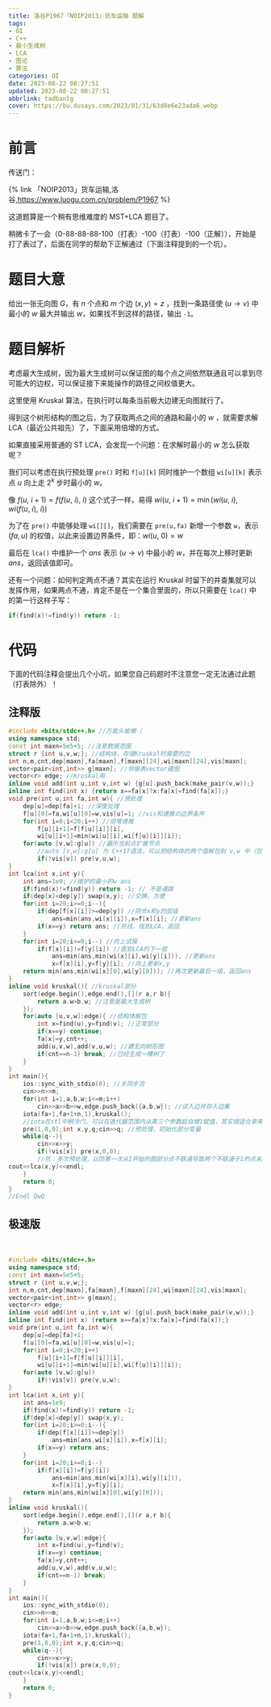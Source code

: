 ```yaml
---
title: 洛谷P1967「NOIP2013」货车运输 题解
tags:
- OI
- C++
- 最小生成树
- LCA
- 图论
- 算法
categories: OI
date: 2023-08-22 08:27:51
updated: 2023-08-22 08:27:51
abbrlink: tadbanlg
cover: https://bu.dusays.com/2023/01/31/63d8e6e23ada6.webp
---
```


# 前言

传送门：

{% link 「NOIP2013」货车运输,洛谷,https://www.luogu.com.cn/problem/P1967 %}

这道题算是一个稍有思维难度的 MST+LCA 题目了。

稍微卡了一会（0-88-88-88-100（打表）-100（打表）-100（正解）），开始是打了表过了，后面在同学的帮助下正解通过（下面注释提到的一个坑）。

# 题目大意

给出一张无向图 $G$，有 $n$ 个点和 $m$ 个边 $(x,y)=z$ ，找到一条路径使 $(u \to v)$ 中最小的 $w$ 最大并输出 $w$，如果找不到这样的路径，输出 `-1`。

# 题目解析

考虑最大生成树，因为最大生成树可以保证图的每个点之间依然联通且可以拿到尽可能大的边权，可以保证接下来能操作的路径之间权值更大。

这里使用 Kruskal 算法，在执行时以每条当前极大边建无向图就行了。

得到这个树形结构的图之后，为了获取两点之间的通路和最小的 $w$ ，就需要求解 LCA（最近公共祖先）了，下面采用倍增的方式。

如果直接采用普通的 ST LCA，会发现一个问题：在求解时最小的 $w$ 怎么获取呢？

我们可以考虑在执行预处理 `pre()` 时和 `f[u][k]` 同时维护一个数组 `wi[u][k]` 表示点 $u$ 向上走 $2^k$ 步时最小的 $w$。

像 $f(u,\ i+1)=f(f(u,\ i),\ i)$ 这个式子一样，易得 $wi(u,\ i+1)=\min(wi(u,\ i),wi(f(u,\ i),\ i))$

为了在 `pre()` 中能够处理 `wi[][]`，我们需要在 `pre(u,fa)` 新增一个参数 `w`，表示 $(fa,u)$ 的权值，以此来设置边界条件，即：$wi(u,\ 0)=w$

最后在 `lca()` 中维护一个 $ans$ 表示 $(u \to v)$ 中最小的 $w$，并在每次上移时更新 $ans$，返回该值即可。

还有一个问题：如何判定两点不通？其实在运行 Kruskal 时留下的并查集就可以发挥作用，如果两点不通，肯定不是在一个集合里面的，所以只需要在 `lca()` 中的第一行这样子写：

```cpp
if(find(x)!=find(y)) return -1;
```

# 代码

下面的代码注释会提出几个小坑，如果您自己码题时不注意您一定无法通过此题（打表除外）！

## 注释版

```cpp
#include <bits/stdc++.h> //万能头偷懒（
using namespace std;
const int maxn=5e5+5; //注意数据范围
struct r {int u,v,w;}; //结构体，存储Kruskal时需要的边
int n,m,cnt,dep[maxn],fa[maxn],f[maxn][24],wi[maxn][24],vis[maxn];
vector<pair<int,int>> g[maxn]; //邻接表vector建图
vector<r> edge; //Kruskal用
inline void add(int u,int v,int w) {g[u].push_back(make_pair(v,w));}
inline int find(int x) {return x==fa[x]?x:fa[x]=find(fa[x]);}
void pre(int u,int fa,int w){ //预处理
    dep[u]=dep[fa]+1; //深度处理
    f[u][0]=fa,wi[u][0]=w,vis[u]=1; //vis和递推の边界条件
    for(int i=0;i<20;i++) //倍增递推
        f[u][i+1]=f[f[u][i]][i],
        wi[u][i+1]=min(wi[u][i],wi[f[u][i]][i]);
    for(auto [v,w]:g[u]) //遍历当前点扩展节点
        //auto [v,w]:g[u] 为 C++17语法，可以把结构体的两个值解包到 v,w 中（包括pair）
        if(!vis[v]) pre(v,u,w);
}
int lca(int x,int y){
    int ans=1e9; //维护的最小的w ans
    if(find(x)!=find(y)) return -1; // 不是通路
    if(dep[x]<dep[y]) swap(x,y); //交换，方便
    for(int i=20;i>=0;i--){
        if(dep[f[x][i]]>=dep[y]) //同步x和y的层级
            ans=min(ans,wi[x][i]),x=f[x][i]; //更新ans
        if(x==y) return ans; //共线，找到LCA，返回
    }
    for(int i=20;i>=0;i--) //向上试探
        if(f[x][i]!=f[y][i]) //直到LCA的下一层
            ans=min(ans,min(wi[x][i],wi[y][i])), //更新ans
            x=f[x][i],y=f[y][i]; //向上更新x,y
    return min(ans,min(wi[x][0],wi[y][0])); //再次更新最后一级，返回ans
}
inline void kruskal(){ //kruskal部分
    sort(edge.begin(),edge.end(),[](r a,r b){
        return a.w>b.w; //注意是最大生成树
    });
    for(auto [u,v,w]:edge){ //结构体解包
        int x=find(u),y=find(v); //正常部分
        if(x==y) continue;
        fa[x]=y,cnt++;
        add(u,v,w),add(v,u,w); //建无向树形图
        if(cnt==n-1) break; //已经生成一棵树了
    }
}
int main(){
    ios::sync_with_stdio(0); //关同步流
    cin>>n>>m;
    for(int i=1,a,b,w;i<=m;i++)
        cin>>a>>b>>w,edge.push_back({a,b,w}); //读入边并存入边集
    iota(fa+1,fa+1+n,1),kruskal();
    //iota在stl中稍冷门，可以在迭代器范围内从第三个参数起自增1赋值，其实很适合拿来初始化并查集
    pre(1,0,0);int x,y,q;cin>>q; //预处理，初始化部分变量
    while(q--){
        cin>>x>>y;
        if(!vis[x]) pre(x,0,0); 
        //坑：多次预处理，以防第一次从1开始的图部分点不联通导致两个不联通于1的点未成功初始化出错，不加这句只有88分qwq
cout<<lca(x,y)<<endl;
    }
    return 0;
}
//Endl QwQ
```

## 极速版

<span style="color:white">可以CTJ的版本</span>

```cpp
#include <bits/stdc++.h>
using namespace std;
const int maxn=5e5+5;
struct r {int u,v,w;};
int n,m,cnt,dep[maxn],fa[maxn],f[maxn][24],wi[maxn][24],vis[maxn];
vector<pair<int,int>> g[maxn];
vector<r> edge;
inline void add(int u,int v,int w) {g[u].push_back(make_pair(v,w));}
inline int find(int x) {return x==fa[x]?x:fa[x]=find(fa[x]);}
void pre(int u,int fa,int w){
    dep[u]=dep[fa]+1;
    f[u][0]=fa,wi[u][0]=w,vis[u]=1;
    for(int i=0;i<20;i++)
        f[u][i+1]=f[f[u][i]][i],
        wi[u][i+1]=min(wi[u][i],wi[f[u][i]][i]);
    for(auto [v,w]:g[u])
        if(!vis[v]) pre(v,u,w);
}
int lca(int x,int y){
    int ans=1e9;
    if(find(x)!=find(y)) return -1;
    if(dep[x]<dep[y]) swap(x,y);
    for(int i=20;i>=0;i--){
        if(dep[f[x][i]]>=dep[y]) 
            ans=min(ans,wi[x][i]),x=f[x][i];
        if(x==y) return ans;
    }
    for(int i=20;i>=0;i--)
        if(f[x][i]!=f[y][i])
            ans=min(ans,min(wi[x][i],wi[y][i])),
            x=f[x][i],y=f[y][i];
    return min(ans,min(wi[x][0],wi[y][0]));
}
inline void kruskal(){
    sort(edge.begin(),edge.end(),[](r a,r b){
        return a.w>b.w;
    });
    for(auto [u,v,w]:edge){
        int x=find(u),y=find(v);
        if(x==y) continue;
        fa[x]=y,cnt++;
        add(u,v,w),add(v,u,w);
        if(cnt==n-1) break;
    }
}
int main(){
    ios::sync_with_stdio(0);
    cin>>n>>m;
    for(int i=1,a,b,w;i<=m;i++)
        cin>>a>>b>>w,edge.push_back({a,b,w});
    iota(fa+1,fa+1+n,1),kruskal();
    pre(1,0,0);int x,y,q;cin>>q;
    while(q--){
        cin>>x>>y;
        if(!vis[x]) pre(x,0,0);
cout<<lca(x,y)<<endl;
    }
    return 0;
}
```

